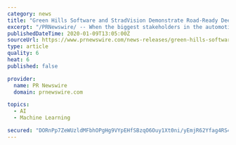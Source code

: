 ```yaml
---
category: news
title: "Green Hills Software and StradVision Demonstrate Road-Ready Deep Learning Perception at CES 2020"
excerpt: "/PRNewswire/ -- When the biggest stakeholders in the automotive and technology worlds converge in Las Vegas at CES 2020 from Jan. 7-10 to showcase the"
publishedDateTime: 2020-01-09T13:05:00Z
sourceUrl: https://www.prnewswire.com/news-releases/green-hills-software-and-stradvision-demonstrate-road-ready-deep-learning-perception-at-ces-2020-300984103.html
type: article
quality: 6
heat: 6
published: false

provider:
  name: PR Newswire
  domain: prnewswire.com

topics:
  - AI
  - Machine Learning

secured: "DORnPp7ZeWUzldMFbhOPgHg9VYpEHfSBzqO6Ouy1Xt0ni/yEmjR62Yfag4RS4vgcNV0w5llCRPQMsrbjjOUT/lhtT2LsOBv9PGM1eUJjfBahRZZGz4+twBmminZzPS1PfCqmdedu8COzzNT5RfnF1k0zsQNnVFQHsbqJixPKhHXG9Ko9qugjMqJpUCJ+rEGo35MCd0gwSIS8CKlaDx0jO5RRyGJQq01ucK1EI01PIm5Fa2YsdHMfNIkTwbGSRBI10g0HXU9TnS8ALedg75dYy3MyI9TYqAwjimWbIA91OW0tKGD/jPNUT6ZBaHZJq7P8vaGHubmdusy6xFaWtjdR6n0HCj54s3LHieAsvg7Wyjwqy4k5IJ8RnSoZL6HOkCTNS0khg1NYHT7HeANwsFSO6EAR22f9VUy3YWiVNlUoa6iKgxhUAvnLsFC7s+DgZrNZKdWxxMeGVt+Qu8yUeeYtew==;x0uUtgK1Kd42n67/1wBHnA=="
---
```


